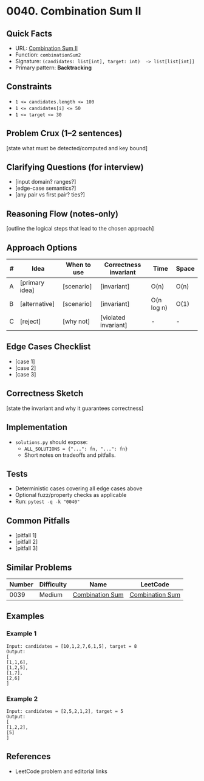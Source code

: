 # 0040. Combination Sum II

## Quick Facts

- URL: [Combination Sum II](https://leetcode.com/problems/combination-sum-ii/)
- Function: `combinationSum2`
- Signature: `(candidates: list[int], target: int)  -> list[list[int]]`
- Primary pattern: **Backtracking**

## Constraints

- `1 <= candidates.length <= 100`
- `1 <= candidates[i] <= 50`
- `1 <= target <= 30`

## Problem Crux (1–2 sentences)

[state what must be detected/computed and key bound]

## Clarifying Questions (for interview)

- [input domain? ranges?]
- [edge-case semantics?]
- [any pair vs first pair? ties?]

## Reasoning Flow (notes-only)

[outline the logical steps that lead to the chosen approach]

## Approach Options

| #   | Idea           | When to use | Correctness invariant | Time       | Space |
| --- | -------------- | ----------- | --------------------- | ---------- | ----- |
| A   | [primary idea] | [scenario]  | [invariant]           | O(n)       | O(n)  |
| B   | [alternative]  | [scenario]  | [invariant]           | O(n log n) | O(1)  |
| C   | [reject]       | [why not]   | [violated invariant]  | -          | -     |

## Edge Cases Checklist

- [case 1]
- [case 2]
- [case 3]

## Correctness Sketch

[state the invariant and why it guarantees correctness]

## Implementation

- `solutions.py` should expose:
    - `ALL_SOLUTIONS = {"...": fn, "...": fn}`
    - Short notes on tradeoffs and pitfalls.

## Tests

- Deterministic cases covering all edge cases above
- Optional fuzz/property checks as applicable
- Run: `pytest -q -k "0040"`

## Common Pitfalls

- [pitfall 1]
- [pitfall 2]
- [pitfall 3]

## Similar Problems

| Number | Difficulty | Name                                                 | LeetCode                                                          |
| ------ | ---------- | ---------------------------------------------------- | ----------------------------------------------------------------- |
| 0039   | Medium     | [Combination Sum](../0039-combination-sum/readme.md) | [Combination Sum](https://leetcode.com/problems/combination-sum/) |

## Examples

### Example 1

```text
Input: candidates = [10,1,2,7,6,1,5], target = 8
Output:
[
[1,1,6],
[1,2,5],
[1,7],
[2,6]
]
```

### Example 2

```text
Input: candidates = [2,5,2,1,2], target = 5
Output:
[
[1,2,2],
[5]
]
```

## References

- LeetCode problem and editorial links
